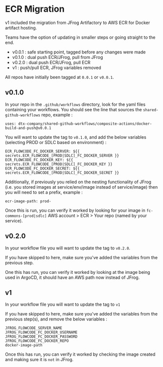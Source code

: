# ECR Migration

v1 included the migration from JFrog Artifactory to AWS ECR for Docker artifact hosting.

Teams have the option of updating in smaller steps or going straight to the end.

* v0.0.1 : safe starting point, tagged before any changes were made
* v0.1.0 : dual push ECR/JFrog, pull from JFrog
* v0.2.0 : dual push ECR/JFrog, pull ECR
* v1 : push/pull ECR, JFrog variables removed

All repos have initially been tagged at `0.0.1` or `v0.0.1`.

## v0.1.0

In your repo in the `.github/workflows` directory, look for the yaml files containing your workflows. You should see the line that sources the `shared-github-workflows` repo, example :

```
uses: dtx-company/shared-github-workflows/composite-actions/docker-build-and-push@v0.0.1
```

You will want to update the tag to `v0.1.0`, and add the below variables (selecting PROD or SDLC based on environment) :

```
ECR_FLOWCODE_FC_DOCKER_SERVER: ${{ secrets.ECR_FLOWCODE_[PROD|SDLC]_FC_DOCKER_SERVER }}
ECR_FLOWCODE_FC_DOCKER_KEY: ${{ secrets.ECR_FLOWCODE_[PROD|SDLC]_FC_DOCKER_KEY }}
ECR_FLOWCODE_FC_DOCKER_SECRET: ${{ secrets.ECR_FLOWCODE_[PROD|SDLC]_FC_DOCKER_SECRET }}
```

Additionally, if previously you relied on the nesting functionality of JFrog (i.e. you stored images at service/env/image instead of service/image) then you will need to set a prefix, example :

```
ecr-image-path: prod-
```

Once this is run, you can verify it worked by looking for your image in `fc-commons-[prod|sdlc]` AWS account > ECR > Your repo (named by your service).

## v0.2.0

In your workflow file you will want to update the tag to `v0.2.0`.

If you have skipped to here, make sure you've added the variables from the previous step.

One this has run, you can verify it worked by looking at the image being used in ArgoCD, it should have an AWS path now instead of JFrog.

## v1

In your workflow file you will want to update the tag to `v1`

If you have skipped to here, make sure you've added the variables from the previous step(s), and remove the below variables :

```
JFROG_FLOWCODE_SERVER_NAME
JFROG_FLOWCODE_FC_DOCKER_USERNAME
JFROG_FLOWCODE_FC_DOCKER_PASSWORD
JFROG_FLOWCODE_FC_DOCKER_REPO
docker-image-path
```

Once this has run, you can verify it worked by checking the image created and making sure it is `not` in JFrog.
